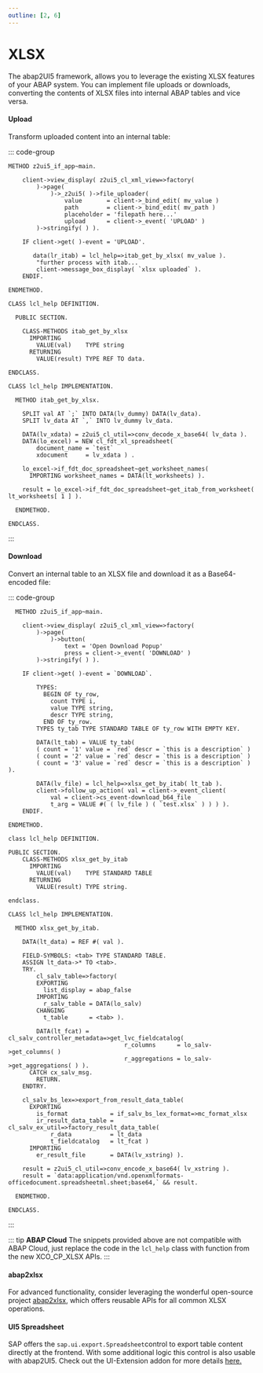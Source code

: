 ```yaml
---
outline: [2, 6]
---
```

# XLSX

The abap2UI5 framework, allows you to leverage the existing XLSX features of your ABAP system. You can implement file uploads or downloads, converting the contents of XLSX files into internal ABAP tables and vice versa.

#### Upload

Transform uploaded content into an internal table:

::: code-group

```abap
METHOD z2ui5_if_app~main.

    client->view_display( z2ui5_cl_xml_view=>factory(
        )->page(
            )->_z2ui5( )->file_uploader(
                value       = client->_bind_edit( mv_value )
                path        = client->_bind_edit( mv_path )
                placeholder = 'filepath here...'
                upload      = client->_event( 'UPLOAD' )
        )->stringify( ) ).

    IF client->get( )-event = 'UPLOAD'.

       data(lr_itab) = lcl_help=>itab_get_by_xlsx( mv_value ).
        "further process with itab...
        client->message_box_display( `xlsx uploaded` ).
    ENDIF.

ENDMETHOD.
```

```abap [LCL_HELP]
CLASS lcl_help DEFINITION.

  PUBLIC SECTION.

    CLASS-METHODS itab_get_by_xlsx
      IMPORTING
        VALUE(val)    TYPE string
      RETURNING
        VALUE(result) TYPE REF TO data.

ENDCLASS.

CLASS lcl_help IMPLEMENTATION.

  METHOD itab_get_by_xlsx.

    SPLIT val AT `;` INTO DATA(lv_dummy) DATA(lv_data).
    SPLIT lv_data AT `,` INTO lv_dummy lv_data.

    DATA(lv_xdata) = z2ui5_cl_util=>conv_decode_x_base64( lv_data ).
    DATA(lo_excel) = NEW cl_fdt_xl_spreadsheet(
        document_name = `test`
        xdocument     = lv_xdata ) .

    lo_excel->if_fdt_doc_spreadsheet~get_worksheet_names(
      IMPORTING worksheet_names = DATA(lt_worksheets) ).

    result = lo_excel->if_fdt_doc_spreadsheet~get_itab_from_worksheet( lt_worksheets[ 1 ] ).

  ENDMETHOD.

ENDCLASS.
```
:::

#### Download

Convert an internal table to an XLSX file and download it as a Base64-encoded file:

::: code-group

```abap
  METHOD z2ui5_if_app~main.

    client->view_display( z2ui5_cl_xml_view=>factory(
        )->page(
            )->button(
                text = 'Open Download Popup'
                press = client->_event( 'DOWNLOAD' )
        )->stringify( ) ).

    IF client->get( )-event = `DOWNLOAD`.

        TYPES:
          BEGIN OF ty_row,
            count TYPE i,
            value TYPE string,
            descr TYPE string,
          END OF ty_row.
        TYPES ty_tab TYPE STANDARD TABLE OF ty_row WITH EMPTY KEY.

        DATA(lt_tab) = VALUE ty_tab(
        ( count = '1' value = `red` descr = `this is a description` )
        ( count = '2' value = `red` descr = `this is a description` )
        ( count = '3' value = `red` descr = `this is a description` ) ).

        DATA(lv_file) = lcl_help=>xlsx_get_by_itab( lt_tab ).
        client->follow_up_action( val = client->_event_client(
            val = client->cs_event-download_b64_file
            t_arg = VALUE #( ( lv_file ) ( `test.xlsx` ) ) ) ).
    ENDIF.

ENDMETHOD.
```

```abap [LCL_HELP]
class lcl_help DEFINITION.

PUBLIC SECTION.
    CLASS-METHODS xlsx_get_by_itab
      IMPORTING
        VALUE(val)    TYPE STANDARD TABLE
      RETURNING
        VALUE(result) TYPE string.

endclass.

CLASS lcl_help IMPLEMENTATION.

  METHOD xlsx_get_by_itab.

    DATA(lt_data) = REF #( val ).

    FIELD-SYMBOLS: <tab> TYPE STANDARD TABLE.
    ASSIGN lt_data->* TO <tab>.
    TRY.
        cl_salv_table=>factory(
        EXPORTING
          list_display = abap_false
        IMPORTING
          r_salv_table = DATA(lo_salv)
        CHANGING
          t_table      = <tab> ).

        DATA(lt_fcat) = cl_salv_controller_metadata=>get_lvc_fieldcatalog(
                                 r_columns      = lo_salv->get_columns( )
                                 r_aggregations = lo_salv->get_aggregations( ) ).
      CATCH cx_salv_msg.
        RETURN.
    ENDTRY.

    cl_salv_bs_lex=>export_from_result_data_table(
      EXPORTING
        is_format            = if_salv_bs_lex_format=>mc_format_xlsx
        ir_result_data_table =  cl_salv_ex_util=>factory_result_data_table(
            r_data           = lt_data
            t_fieldcatalog   = lt_fcat )
      IMPORTING
        er_result_file       = DATA(lv_xstring) ).

    result = z2ui5_cl_util=>conv_encode_x_base64( lv_xstring ).
    result = `data:application/vnd.openxmlformats-officedocument.spreadsheetml.sheet;base64,` && result.

  ENDMETHOD.

ENDCLASS.
```
:::

::: tip **ABAP Cloud**
The snippets provided above are not compatible with ABAP Cloud, just replace the code in the `lcl_help` class with function from the new  XCO_CP_XLSX APIs.
:::

#### abap2xlsx
For advanced functionality, consider leveraging the wonderful open-source project [abap2xlsx](https://github.com/abap2xlsx/abap2xlsx), which offers reusable APIs for all common XLSX operations.

#### UI5 Spreadsheet
SAP offers the `sap.ui.export.Spreadsheet`control to export table content directly at the frontend. With some additional logic this control is also usable with abap2UI5. Check out the UI-Extension addon for more details [here.](/addons/popup)
